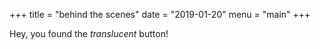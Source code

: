 +++
title = "behind the scenes"
date = "2019-01-20"
menu = "main"
+++

Hey, you found the _translucent_ button!

